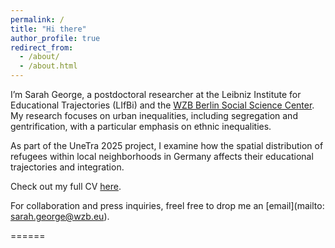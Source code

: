 ```yaml
---
permalink: /
title: "Hi there"
author_profile: true
redirect_from: 
  - /about/
  - /about.html
---
```


I’m Sarah George, a postdoctoral researcher at the Leibniz Institute for Educational Trajectories (LIfBi) and the [WZB Berlin Social Science Center](https://www.wzb.eu/de/personen/sarah-george). My research focuses on urban inequalities, including segregation and gentrification, with a particular emphasis on ethnic inequalities. 

As part of the UneTra 2025 project, I examine how the spatial distribution of refugees within local neighborhoods in Germany affects their educational trajectories and integration.

Check out my full CV [here](https://george-sarah.github.io/files/CV_george.pdf).

For collaboration and press inquiries, freel free to drop me an [email](mailto: sarah.george@wzb.eu).

======
